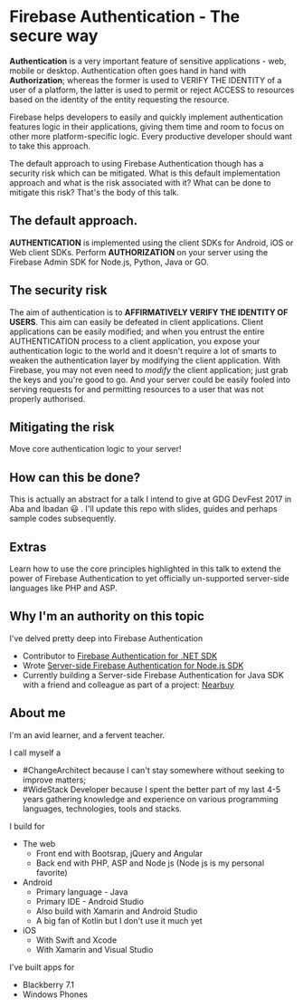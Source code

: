 Firebase Authentication - The secure way
=================================================================================

**Authentication** is a very important feature of sensitive applications - web, mobile or desktop. Authentication often goes hand in hand with __Authorization__; whereas the former is used to VERIFY THE IDENTITY of a user of a platform, the latter is used to permit or reject ACCESS to resources based on the identity of the entity requesting the resource.

Firebase helps developers to easily and quickly implement authentication features logic in their applications, giving them time and room to focus on other more platform-specific logic. Every productive developer should want to take this approach.

The default approach to using Firebase Authentication though has a security risk which can be mitigated. What is this default implementation approach and what is the risk associated with it? What can be done to mitigate this risk? That's the body of this talk.

## The default approach.
**AUTHENTICATION** is implemented using the client SDKs for Android, iOS or Web client SDKs.
Perform **AUTHORIZATION** on your server using the Firebase Admin SDK for Node.js, Python, Java or GO.

## The security risk
The aim of authentication is to **AFFIRMATIVELY VERIFY THE IDENTITY OF USERS**. This aim can easily be defeated in client applications. Client applications can be easily modified; and when you entrust the entire AUTHENTICATION process to a client application, you expose your authentication logic to the world and it doesn't require a lot of smarts to weaken the authentication layer by modifying the client application. With Firebase, you may not even need to _modify_ the client application; just grab the keys and you're good to go. And your server could be easily fooled into serving requests for and permitting resources to a user that was not properly authorised.

## Mitigating the risk
Move core authentication logic to your server!

## How can this be done?
This is actually an abstract for a talk I intend to give at GDG DevFest 2017 in Aba and Ibadan :smiley: . I'll update this repo with slides, guides and perhaps sample codes subsequently.

## Extras
Learn how to use the core principles highlighted in this talk to extend the power of Firebase Authentication to yet officially un-supported server-side languages like PHP and ASP.

## Why I'm an authority on this topic
I've delved pretty deep into Firebase Authentication
- Contributor to [Firebase Authentication for .NET SDK](https://github.com/step-up-labs/firebase-authentication-dotnet)
- Wrote [Server-side Firebase Authentication for Node.js SDK](https://github.com/ThisIsRudigo/firebaseauth)
- Currently building a Server-side Firebase Authentication for Java SDK with a friend and colleague as part of a project: [Nearbuy](https://admin.nearbuy.ng)

## About me
I'm an avid learner, and a fervent teacher.

I call myself a 
- #ChangeArchitect because I can't stay somewhere without seeking to improve matters;
- #WideStack Developer because I spent the better part of my last 4-5 years gathering knowledge and experience on various programming languages, technologies, tools and stacks.

I build for
- The web
  - Front end with Bootsrap, jQuery and Angular
  - Back end with PHP, ASP and Node js (Node js is my personal favorite)
- Android
  - Primary language - Java
  - Primary IDE - Android Studio
  - Also build with Xamarin and Android Studio
  - A big fan of Kotlin but I don't use it much yet
- iOS
  - With Swift and Xcode
  - With Xamarin and Visual Studio

I've built apps for
- Blackberry 7.1
- Windows Phones